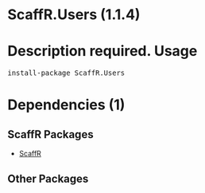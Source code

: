 ﻿ScaffR.Users (1.1.4)
======
Description required.
Usage
======
<pre>install-package ScaffR.Users</pre>
Dependencies (1)
=====

ScaffR Packages
------
* [ScaffR](https://github.com/wcpro/ScaffR/tree/master/src/ScaffR)

Other Packages
------
